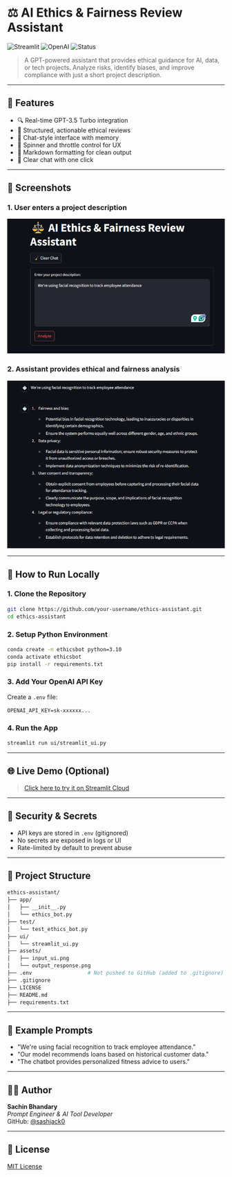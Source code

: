 # ⚖️ AI Ethics & Fairness Review Assistant

![Streamlit](https://img.shields.io/badge/built%20with-Streamlit-red?style=flat&logo=streamlit)
![OpenAI](https://img.shields.io/badge/powered%20by-OpenAI-blue?logo=openai)
![Status](https://img.shields.io/badge/status-Production--Ready-brightgreen)

> A GPT-powered assistant that provides ethical guidance for AI, data, or tech projects. Analyze risks, identify biases, and improve compliance with just a short project description.

---

## 📌 Features

- 🔍 Real-time GPT-3.5 Turbo integration
- 🧠 Structured, actionable ethical reviews
- 💬 Chat-style interface with memory
- 🎨 Spinner and throttle control for UX
- 📁 Markdown formatting for clean output
- 🧹 Clear chat with one click

---


## 📸 Screenshots

### 1. User enters a project description
![Input UI](./assets/input_ui.png)

### 2. Assistant provides ethical and fairness analysis
![Output UI](./assets/output_response.png)

---

## 🚀 How to Run Locally

### 1. Clone the Repository

```bash
git clone https://github.com/your-username/ethics-assistant.git
cd ethics-assistant
```

### 2. Setup Python Environment

```bash
conda create -n ethicsbot python=3.10
conda activate ethicsbot
pip install -r requirements.txt
```

### 3. Add Your OpenAI API Key

Create a `.env` file:

```env
OPENAI_API_KEY=sk-xxxxxx...
```

### 4. Run the App

```bash
streamlit run ui/streamlit_ui.py
```

---

## 🌐 Live Demo (Optional)

> [Click here to try it on Streamlit Cloud](https://your-streamlit-app-url.streamlit.app)

---

## 🔐 Security & Secrets

- API keys are stored in `.env` (gitignored)
- No secrets are exposed in logs or UI
- Rate-limited by default to prevent abuse

---

## 🧱 Project Structure

```bash
ethics-assistant/
├── app/
│   ├── __init__.py
│   └── ethics_bot.py
├── test/
│   └── test_ethics_bot.py
├── ui/
│   └── streamlit_ui.py
├── assets/
│   ├── input_ui.png
│   └── output_response.png
├── .env                  # Not pushed to GitHub (added to .gitignore)
├── .gitignore
├── LICENSE
├── README.md
├── requirements.txt
```

---

## 🧠 Example Prompts

- "We're using facial recognition to track employee attendance."
- "Our model recommends loans based on historical customer data."
- "The chatbot provides personalized fitness advice to users."

---

## 👨‍💼 Author

**Sachin Bhandary**  
*Prompt Engineer & AI Tool Developer*  
GitHub: [@sashjack0](https://github.com/sashjack0)

---

## 📄 License

[MIT License](LICENSE)

